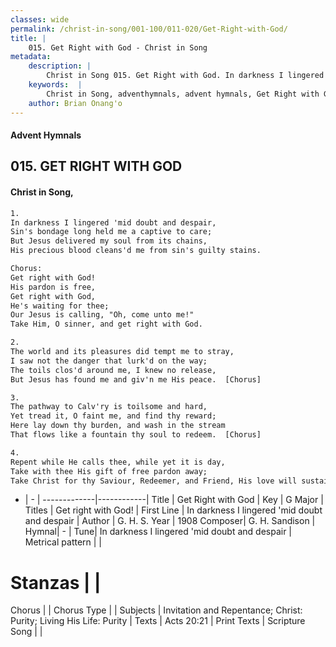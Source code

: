 ```yaml
---
classes: wide
permalink: /christ-in-song/001-100/011-020/Get-Right-with-God/
title: |
    015. Get Right with God - Christ in Song
metadata:
    description: |
        Christ in Song 015. Get Right with God. In darkness I lingered 'mid doubt and despair, Sin's bondage long held me a captive to care; But Jesus delivered my soul from its chains, His precious blood cleans'd me from sin's guilty stains. Chorus: Get right with God! His pardon is free, Get right with God, He's waiting for thee; Our Jesus is calling, "Oh, come unto me!" Take Him, O sinner, and get right with God.
    keywords:  |
        Christ in Song, adventhymnals, advent hymnals, Get Right with God, In darkness I lingered 'mid doubt and despair. Get right with God!
    author: Brian Onang'o
---
```


#### Advent Hymnals
## 015. GET RIGHT WITH GOD
####  Christ in Song,

```txt
1.
In darkness I lingered 'mid doubt and despair,
Sin's bondage long held me a captive to care;
But Jesus delivered my soul from its chains,
His precious blood cleans'd me from sin's guilty stains.

Chorus:
Get right with God!
His pardon is free,
Get right with God,
He's waiting for thee;
Our Jesus is calling, "Oh, come unto me!"
Take Him, O sinner, and get right with God.

2.
The world and its pleasures did tempt me to stray,
I saw not the danger that lurk'd on the way;
The toils clos'd around me, I knew no release,
But Jesus has found me and giv'n me His peace.  [Chorus]

3.
The pathway to Calv'ry is toilsome and hard,
Yet tread it, O faint me, and find thy reward;
Here lay down thy burden, and wash in the stream
That flows like a fountain thy soul to redeem.  [Chorus]

4.
Repent while He calls thee, while yet it is day,
Take with thee His gift of free pardon away;
Take Christ for thy Saviour, Redeemer, and Friend, His love will sustain thee secure to the end.  [Chorus]


```

- |   -  |
-------------|------------|
Title | Get Right with God |
Key | G Major |
Titles | Get right with God! |
First Line | In darkness I lingered 'mid doubt and despair |
Author | G. H. S.
Year | 1908
Composer| G. H. Sandison |
Hymnal|  - |
Tune| In darkness I lingered 'mid doubt and despair |
Metrical pattern | |
# Stanzas |  |
Chorus |  |
Chorus Type |  |
Subjects | Invitation and Repentance; Christ: Purity; Living His Life: Purity |
Texts | Acts 20:21 |
Print Texts | 
Scripture Song |  |
    
